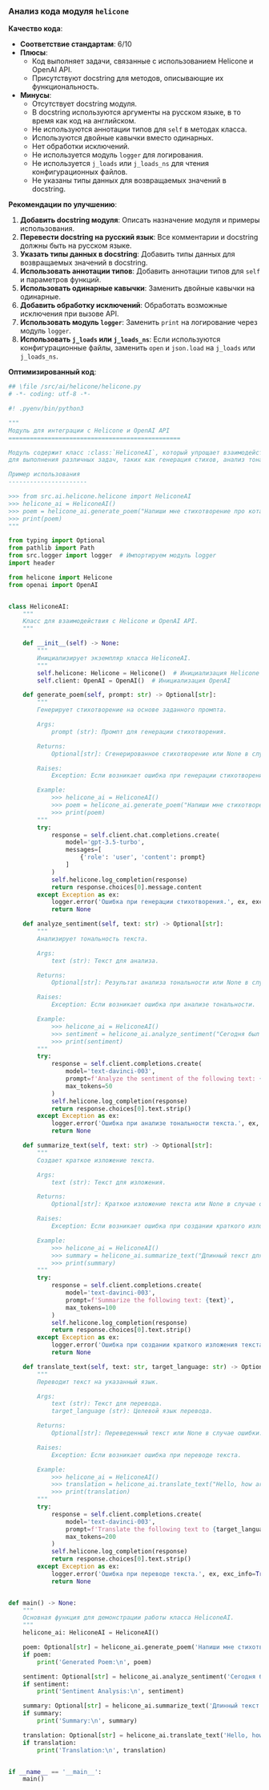 ### **Анализ кода модуля `helicone`**

**Качество кода**:
- **Соответствие стандартам**: 6/10
- **Плюсы**:
    - Код выполняет задачи, связанные с использованием Helicone и OpenAI API.
    - Присутствуют docstring для методов, описывающие их функциональность.
- **Минусы**:
    - Отсутствует docstring модуля.
    - В docstring используются аргументы на русском языке, в то время как код на английском.
    - Не используются аннотации типов для `self` в методах класса.
    - Используются двойные кавычки вместо одинарных.
    - Нет обработки исключений.
    - Не используется модуль `logger` для логирования.
    - Не используется `j_loads` или `j_loads_ns` для чтения конфигурационных файлов.
    - Не указаны типы данных для возвращаемых значений в docstring.

**Рекомендации по улучшению**:

1.  **Добавить docstring модуля**: Описать назначение модуля и примеры использования.
2.  **Перевести docstring на русский язык**: Все комментарии и docstring должны быть на русском языке.
3.  **Указать типы данных в docstring**: Добавить типы данных для возвращаемых значений в docstring.
4.  **Использовать аннотации типов**: Добавить аннотации типов для `self` и параметров функций.
5.  **Использовать одинарные кавычки**: Заменить двойные кавычки на одинарные.
6.  **Добавить обработку исключений**: Обработать возможные исключения при вызове API.
7.  **Использовать модуль `logger`**: Заменить `print` на логирование через модуль `logger`.
8.  **Использовать `j_loads` или `j_loads_ns`**: Если используются конфигурационные файлы, заменить `open` и `json.load` на `j_loads` или `j_loads_ns`.

**Оптимизированный код**:

```python
## \file /src/ai/helicone/helicone.py
# -*- coding: utf-8 -*-

#! .pyenv/bin/python3

"""
Модуль для интеграции с Helicone и OpenAI API
================================================

Модуль содержит класс :class:`HeliconeAI`, который упрощает взаимодействие с Helicone и OpenAI API
для выполнения различных задач, таких как генерация стихов, анализ тональности, создание кратких изложений и перевод текста.

Пример использования
----------------------

>>> from src.ai.helicone.helicone import HeliconeAI
>>> helicone_ai = HeliconeAI()
>>> poem = helicone_ai.generate_poem("Напиши мне стихотворение про кота.")
>>> print(poem)
"""

from typing import Optional
from pathlib import Path
from src.logger import logger  # Импортируем модуль logger
import header

from helicone import Helicone
from openai import OpenAI


class HeliconeAI:
    """
    Класс для взаимодействия с Helicone и OpenAI API.
    """

    def __init__(self) -> None:
        """
        Инициализирует экземпляр класса HeliconeAI.
        """
        self.helicone: Helicone = Helicone()  # Инициализация Helicone
        self.client: OpenAI = OpenAI()  # Инициализация OpenAI

    def generate_poem(self, prompt: str) -> Optional[str]:
        """
        Генерирует стихотворение на основе заданного промпта.

        Args:
            prompt (str): Промпт для генерации стихотворения.

        Returns:
            Optional[str]: Сгенерированное стихотворение или None в случае ошибки.

        Raises:
            Exception: Если возникает ошибка при генерации стихотворения.

        Example:
            >>> helicone_ai = HeliconeAI()
            >>> poem = helicone_ai.generate_poem("Напиши мне стихотворение про кота.")
            >>> print(poem)
        """
        try:
            response = self.client.chat.completions.create(
                model='gpt-3.5-turbo',
                messages=[
                    {'role': 'user', 'content': prompt}
                ]
            )
            self.helicone.log_completion(response)
            return response.choices[0].message.content
        except Exception as ex:
            logger.error('Ошибка при генерации стихотворения.', ex, exc_info=True)
            return None

    def analyze_sentiment(self, text: str) -> Optional[str]:
        """
        Анализирует тональность текста.

        Args:
            text (str): Текст для анализа.

        Returns:
            Optional[str]: Результат анализа тональности или None в случае ошибки.

        Raises:
            Exception: Если возникает ошибка при анализе тональности.

        Example:
            >>> helicone_ai = HeliconeAI()
            >>> sentiment = helicone_ai.analyze_sentiment("Сегодня был отличный день!")
            >>> print(sentiment)
        """
        try:
            response = self.client.completions.create(
                model='text-davinci-003',
                prompt=f'Analyze the sentiment of the following text: {text}',
                max_tokens=50
            )
            self.helicone.log_completion(response)
            return response.choices[0].text.strip()
        except Exception as ex:
            logger.error('Ошибка при анализе тональности текста.', ex, exc_info=True)
            return None

    def summarize_text(self, text: str) -> Optional[str]:
        """
        Создает краткое изложение текста.

        Args:
            text (str): Текст для изложения.

        Returns:
            Optional[str]: Краткое изложение текста или None в случае ошибки.

        Raises:
            Exception: Если возникает ошибка при создании краткого изложения.

        Example:
            >>> helicone_ai = HeliconeAI()
            >>> summary = helicone_ai.summarize_text("Длинный текст для изложения...")
            >>> print(summary)
        """
        try:
            response = self.client.completions.create(
                model='text-davinci-003',
                prompt=f'Summarize the following text: {text}',
                max_tokens=100
            )
            self.helicone.log_completion(response)
            return response.choices[0].text.strip()
        except Exception as ex:
            logger.error('Ошибка при создании краткого изложения текста.', ex, exc_info=True)
            return None

    def translate_text(self, text: str, target_language: str) -> Optional[str]:
        """
        Переводит текст на указанный язык.

        Args:
            text (str): Текст для перевода.
            target_language (str): Целевой язык перевода.

        Returns:
            Optional[str]: Переведенный текст или None в случае ошибки.

        Raises:
            Exception: Если возникает ошибка при переводе текста.

        Example:
            >>> helicone_ai = HeliconeAI()
            >>> translation = helicone_ai.translate_text("Hello, how are you?", "русский")
            >>> print(translation)
        """
        try:
            response = self.client.completions.create(
                model='text-davinci-003',
                prompt=f'Translate the following text to {target_language}: {text}',
                max_tokens=200
            )
            self.helicone.log_completion(response)
            return response.choices[0].text.strip()
        except Exception as ex:
            logger.error('Ошибка при переводе текста.', ex, exc_info=True)
            return None


def main() -> None:
    """
    Основная функция для демонстрации работы класса HeliconeAI.
    """
    helicone_ai: HeliconeAI = HeliconeAI()

    poem: Optional[str] = helicone_ai.generate_poem('Напиши мне стихотворение про кота.')
    if poem:
        print('Generated Poem:\n', poem)

    sentiment: Optional[str] = helicone_ai.analyze_sentiment('Сегодня был отличный день!')
    if sentiment:
        print('Sentiment Analysis:\n', sentiment)

    summary: Optional[str] = helicone_ai.summarize_text('Длинный текст для изложения...')
    if summary:
        print('Summary:\n', summary)

    translation: Optional[str] = helicone_ai.translate_text('Hello, how are you?', 'русский')
    if translation:
        print('Translation:\n', translation)


if __name__ == '__main__':
    main()